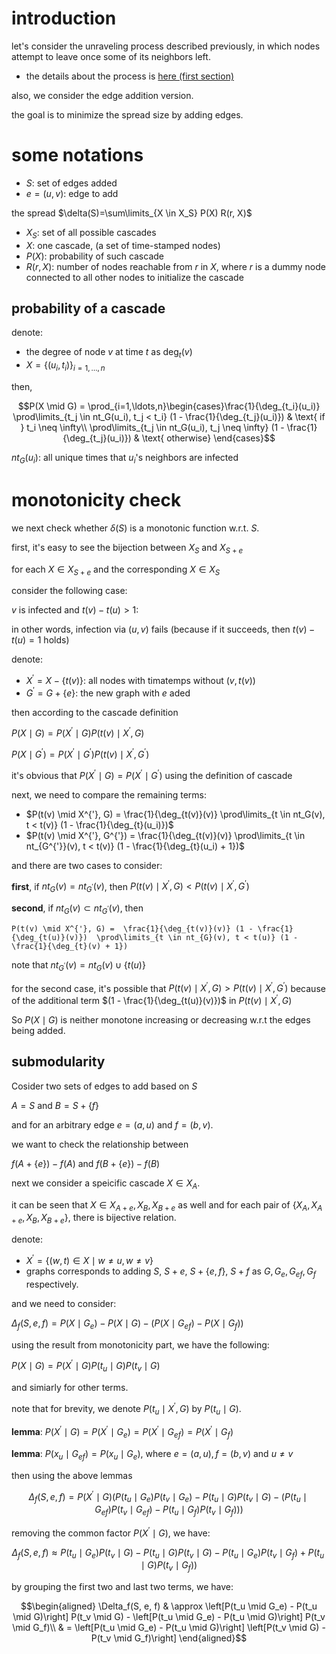 # introduction

let's consider the unraveling process described previously, in which nodes attempt to leave once some of its neighbors left. 

- the details about the process is [here (first section)](http://193.166.24.212/anchored.pdf)

also, we consider the  edge addition version. 

the goal is to minimize the spread size by adding edges. 

# some notations

- $`S`$: set of edges added
- $`e=(u, v)`$: edge to add

the spread $`\delta(S)=\sum\limits_{X \in X_S} P(X) R(r, X)`$

- $`X_S`$: set of all possible cascades
- $`X`$: one cascade, (a set of time-stamped nodes)
- $`P(X)`$: probability of such cascade
- $`R(r, X)`$: number of nodes reachable from $`r`$ in $`X`$, where $`r`$ is a dummy node connected to all other nodes to initialize the cascade

## probability of a cascade

denote:

- the degree of node $`v`$ at time $`t`$ as $`\deg_t(v)`$
- $`X = \{(u_i, t_i)\}_{i=1,\ldots,n}`$

then, 

```math
P(X \mid G) = \prod_{i=1,\ldots,n}\begin{cases}\frac{1}{\deg_{t_i}(u_i)} \prod\limits_{t_j \in nt_G(u_i), t_j < t_i} (1 - \frac{1}{\deg_{t_j}(u_i)}) & \text{ if } t_i \neq \infty\\ \prod\limits_{t_j \in nt_G(u_i), t_j \neq \infty} (1 - \frac{1}{\deg_{t_j}(u_i)}) & \text{ otherwise} \end{cases}
```

$`nt_G(u_i)`$: all unique times that $`u_i`$'s neighbors are infected

# monotonicity check

we next check whether $`\delta(S)`$ is a monotonic function w.r.t. $`S`$. 

first, it's easy to see the bijection between $`X_S`$ and $`X_{S+e}`$

for each $`X \in X_{S+e}`$ and the corresponding $`X \in X_S`$ 

consider the following case:

$`v`$ is infected and $`t(v) - t(u) > 1`$:

in other words, infection via $`(u, v)`$ fails (because if it succeeds, then $`t(v) - t(u) = 1`$ holds)

denote:

- $`X^{'} = X-\{t(v)\}`$: all nodes with timatemps without $`(v, t(v))`$
- $`G^{'}=G+\{e\}`$: the new graph with $`e`$ aded

then according to the cascade definition

$`P(X \mid G) = P(X^{'} \mid G) P(t(v) \mid X^{'}, G)`$

$`P(X \mid G^{'}) = P(X^{'} \mid G^{'}) P(t(v) \mid X^{'}, G^{'})`$

it's obvious that $`P(X^{'} \mid G) = P(X^{'} \mid G^{'})`$ using the definition of cascade

next, we need to compare the remaining terms:

- $`P(t(v) \mid X^{'}, G) = \frac{1}{\deg_{t(v)}(v)} \prod\limits_{t \in nt_G(v), t < t(v)} (1 - \frac{1}{\deg_{t}(u_i)})`$
- $`P(t(v) \mid X^{'}, G^{'}) = \frac{1}{\deg_{t(v)}(v)} \prod\limits_{t \in nt_{G^{'}}(v), t < t(v)} (1 - \frac{1}{\deg_{t}(u_i) + 1})`$

and there are two cases to consider:

**first**, if $`nt_{G}(v) = nt_{G^{'}}(v)`$, then $`P(t(v) \mid X^{'}, G) < P(t(v) \mid X^{'}, G^{'})`$

**second**, if $`nt_{G}(v) \subset nt_{G^{'}}(v)`$, then 

```$math
P(t(v) \mid X^{'}, G) =  \frac{1}{\deg_{t(v)}(v)} (1 - \frac{1}{\deg_{t(u)}(v)})  \prod\limits_{t \in nt_{G}(v), t < t(u)} (1 - \frac{1}{\deg_{t}(v) + 1})
```

note that $`nt_{G^{'}}(v) = nt_G(v) \cup \{t(u)\}`$

for the second case, it's possible that $`P(t(v) \mid X^{'}, G) > P(t(v) \mid X^{'}, G^{'})`$ because of the additional term $`(1 - \frac{1}{\deg_{t(u)}(v)})`$ in $`P(t(v) \mid X^{'}, G)`$

So $`P(X \mid G)`$ is neither monotone increasing or decreasing w.r.t the edges being added. 

## submodularity

Cosider two sets of edges to add based on $`S`$

$`A=S \text{ and } B=S+\{f\}`$

and for an arbitrary edge $`e=(a, u)`$ and $`f=(b, v)`$. 

we want to check the relationship between 

$`f(A+\{e\}) - f(A)`$ and $`f(B+\{e\}) - f(B)`$

next we consider a speicific cascade $`X \in X_{A}`$. 

it can be seen that $`X \in X_{A+e}, X_B, X_{B+e}`$ as well and for each pair of $`\{X_A, X_{A+e}, X_B, X_{B+e}\}`$, there is bijective relation.

denote:

- $`X^{'}=\{(w, t) \in X \mid w \neq u, w \neq v\}`$
- graphs corresponds to adding $`S`$, $`S+e`$, $`S+\{e, f\}`$, $`S+f`$ as $`G, G_e, G_{ef}, G_f`$ respectively.

and we need to consider:

$`\Delta_f(S, e, f) = P(X \mid G_e) - P(X \mid G) - (P(X \mid G_{ef}) - P(X \mid G_f))`$

using the result from monotonicity part, we have the following:

$`P(X \mid G) = P(X^{'} \mid G) P(t_u \mid G) P(t_v \mid G)`$

and simiarly for other terms. 

note that for brevity, we denote $`P(t_u \mid X^{'}, G)`$ by $`P(t_u \mid G)`$. 


**lemma**: $`P(X^{'} \mid G) = P(X^{'} \mid G_e) = P(X^{'} \mid G_{ef}) = P(X^{'} \mid G_f)`$

**lemma**: $`P(x_u \mid G_{ef}) = P(x_u \mid G_{e})`$, where $`e=(a, u), f = (b, v)`$ and $`u \neq v`$

then using the above lemmas

```math
\Delta_f(S, e, f) = P(X^{'} \mid G) (P(t_u \mid G_e) P(t_v \mid G_e) - P(t_u \mid G) P(t_v \mid G) - (P(t_u \mid G_{ef}) P(t_v \mid G_{ef}) - P(t_u \mid G_f) P(t_v \mid G_f)))
```
removing the common factor $`P(X^{'} \mid G)`$, we have:

```math
\Delta_f(S, e, f) \approx P(t_u \mid G_e) P(t_v \mid G) - P(t_u \mid G) P(t_v \mid G) - P(t_u \mid G_e) P(t_v \mid G_f) + P(t_u \mid G) P(t_v \mid G_f)) 
```
by grouping the first two and last two terms, we have:


```math
\begin{aligned}
  \Delta_f(S, e, f) & \approx \left[P(t_u \mid G_e) - P(t_u \mid G)\right] P(t_v \mid G) - \left[P(t_u \mid G_e) - P(t_u \mid G)\right] P(t_v \mid G_f)\\
  & = \left[P(t_u \mid G_e) - P(t_u \mid G)\right] \left[P(t_v \mid G) - P(t_v \mid G_f)\right]
\end{aligned}
```
